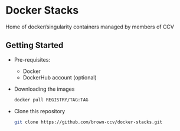 # Docker Stacks

Home of docker/singularity containers managed by members of CCV 

## Getting Started

* Pre-requisites:
    * Docker
    * DockerHub account (optional)

* Downloading the images
    ```bash
    docker pull REGISTRY/TAG:TAG
    ```

* Clone this repository
    ```bash
    git clone https://github.com/brown-ccv/docker-stacks.git
    ```
